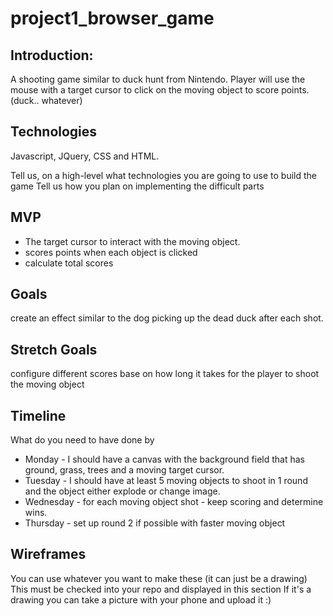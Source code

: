 # project1_browser_game

## Introduction:
A shooting game similar to duck hunt from Nintendo.
Player will use the mouse with a target cursor to click on the moving object to score points.  (duck.. whatever)


## Technologies
Javascript, JQuery, CSS and HTML.

Tell us, on a high-level what technologies you are going to use to build the game
Tell us how you plan on implementing the difficult parts


## MVP
* The target cursor to interact with the moving object.
* scores points when each object is clicked
* calculate total scores


## Goals
create an effect similar to the dog picking up the dead duck after each shot.


## Stretch Goals
configure different scores base on how long it takes for the player to shoot the moving object


## Timeline
What do you need to have done by
* Monday - I should have a canvas with the background field that has ground, grass, trees and a moving target cursor.
* Tuesday - I should have at least 5 moving objects to shoot in 1 round and the object either explode or change image.
* Wednesday - for each moving object shot - keep scoring and determine wins.
* Thursday - set up round 2 if possible with faster moving object 


## Wireframes
You can use whatever you want to make these (it can just be a drawing)
This must be checked into your repo and displayed in this section
If it's a drawing you can take a picture with your phone and upload it :)
